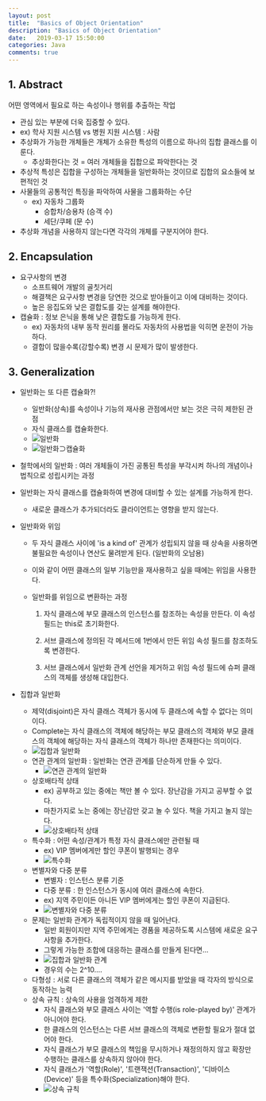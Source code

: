 ```yaml
---
layout: post
title:  "Basics of Object Orientation"
description: "Basics of Object Orientation"
date:   2019-03-17 15:50:00
categories: Java
comments: true
---
```

## 1. Abstract

어떤 영역에서 필요로 하는 속성이나 행위를 추출하는 작업

- 관심 있는 부분에 더욱 집중할 수 있다.
- ex) 학사 지원 시스템 vs 병원 지원 시스템 : 사람
- 추상화가 가능한 개체들은 개체가 소유한 특성의 이름으로 하나의 집합 클래스를 이룬다.
  - 추상화한다는 것 = 여러 개체들을 집합으로 파악한다는 것
- 추상적 특성은 집합을 구성하는 개체들을 일반화하는 것이므로 집합의 요소들에 보편적인 것
- 사물들의 공통적인 특징을 파악하여 사물을 그룹화하는 수단
  - ex) 자동차 그룹화
    - 승합차/승용차 (승객 수)
    - 세단/쿠페 (문 수)
- 추상화 개념을 사용하지 않는다면 각각의 개체를 구분지어야 한다.

## 2. Encapsulation

- 요구사항의 변경
  - 소프트웨어 개발의 골칫거리
  - 해결책은 요구사항 변경을 당연한 것으로 받아들이고 이에 대비하는 것이다.
  - 높은 응집도와 낮은 결합도를 갖는 설계를 해야한다.
- 캡슐화 : 정보 은닉을 통해 낮은 결합도를 가능하게 한다.
  - ex) 자동차의 내부 동작 원리를 몰라도 자동차의 사용법을 익히면 운전이 가능하다.
  - 결합이 많을수록(강할수록) 변경 시 문제가 많이 발생한다.

## 3. Generalization

- 일반화는 또 다른 캡슐화?!

  - 일반화(상속)를 속성이나 기능의 재사용 관점에서만 보는 것은 극히 제한된 관점
  - 자식 클래스를 캡슐화한다.
  - ![일반화](../../assets/Java/32.PNG)
  - ![일반화⊃캡슐화](../../assets/Java/33.PNG)

- 철학에서의 일반화 : 여러 개체들이 가진 공통된 특성을 부각시켜 하나의 개념이나 법칙으로 성립시키는 과정

- 일반화는 자식 클래스를 캡슐화하여 변경에 대비할 수 있는 설계를 가능하게 한다.

  - 새로운 클래스가 추가되더라도 클라이언트는 영향을 받지 않는다.

- 일반화와 위임

  - 두 자식 클래스 사이에 'is a kind of' 관계가 성립되지 않을 때 상속을 사용하면 불필요한 속성이나 연산도 물려받게 된다. (일반화의 오남용)

  - 이와 같이 어떤 클래스의 일부 기능만을 재사용하고 싶을 때에는 위임을 사용한다.

  - 일반화를 위임으로 변환하는 과정

    1) 자식 클래스에 부모 클래스의 인스턴스를 참조하는 속성을 만든다. 이 속성 필드는 this로 초기화한다.

    2) 서브 클래스에 정의된 각 메서드에 1번에서 만든 위임 속성 필드를 참조하도록 변경한다.

    3) 서브 클래스에서 일반화 관계 선언을 제거하고 위임 속성 필드에 슈퍼 클래스의 객체를 생성해 대입한다.

- 집합과 일반화
  - 제약(disjoint)은 자식 클래스 객체가 동시에 두 클래스에 속할 수 없다는 의미이다.
  - Complete는 자식 클래스의 객체에 해당하는 부모 클래스의 객체와 부모 클래스의 객체에 해당하는 자식 클래스의 객체가 하나만 존재한다는 의미이다.
  - ![집합과 일반화](../../assets/Java/34.PNG)
  - 연관 관계의 일반화 : 일반화는 연관 관계를 단순하게 만들 수 있다.
    - ![연관 관계의 일반화](../../assets/Java/35.PNG)
  - 상호배타적 상태
    - ex) 공부하고 있는 중에는 책만 볼 수 있다. 장난감을 가지고 공부할 수 없다.
    - 마찬가지로 노는 중에는 장난감만 갖고 놀 수 있다. 책을 가지고 놀지 않는다.
    - ![상호배타적 상태](../../assets/Java/36.PNG)
  - 특수화 : 어떤 속성/관계가 특정 자식 클래스에만 관련될 때
    - ex) VIP 멤버에게만 할인 쿠폰이 발행되는 경우
    - ![특수화](../../assets/Java/37.PNG)
  - 변별자와 다중 분류
    - 변별자 : 인스턴스 분류 기준
    - 다중 분류 : 한 인스턴스가 동시에 여러 클래스에 속한다.
    - ex) 지역 주민이든 아니든 VIP 멤버에게는 할인 쿠폰이 지급된다.
    - ![변별자와 다중 분류](../../assets/Java/38.PNG)
  - 문제는 일반화 관계가 독립적이지 않을 때 일어난다.
    - 일반 회원이지만 지역 주민에게는 경품을 제공하도록 시스템에 새로운 요구사항을 추가한다.
    - 그렇게 가능한 조합에 대응하는 클래스를 만들게 된다면...
    - ![집합과 일반화 관계](../../assets/Java/39.PNG)
    - 경우의 수는 2^10....
  - 다형성 : 서로 다른 클래스의 객체가 같은 메시지를 받았을 때 각자의 방식으로 동작하는 능력
  - 상속 규칙 : 상속의 사용을 엄격하게 제한
    - 자식 클래스와 부모 클래스 사이는 '역할 수행(is role-played by)' 관계가 아니어야 한다.
    - 한 클래스의 인스턴스는 다른 서브 클래스의 객체로 변환할 필요가 절대 없어야 한다.
    - 자식 클래스가 부모 클래스의 책임을 무시하거나 재정의하지 않고 확장만 수행하는 클래스를 상속하지 않아야 한다.
    - 자식 클래스가 '역할(Role)', '트랜잭션(Transaction)', '디바이스(Device)' 등을 특수화(Specialization)해야 한다.
    - ![상속 규칙](../../assets/Java/40.PNG)
